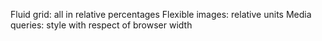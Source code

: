 Fluid grid: all in relative percentages
Flexible images: relative units
Media queries: style with respect of browser width